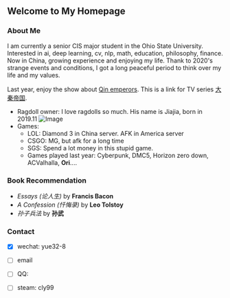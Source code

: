## Welcome to My Homepage

### About Me

I am currently a senior CIS major student in the Ohio State University. 
Interested in ai, deep learning, cv, nlp, math, education, philosophy, finance. 
Now in China, growing experience and enjoying my life. 
Thank to 2020's strange events and conditions, I got a long peaceful period to think over my life and my values.

Last year, enjoy the show about [Qin emperors](https://en.wikipedia.org/wiki/Qin_dynasty).
This is a link for TV series [大秦帝国](https://www.bilibili.com/bangumi/play/ss20172/?from=search&seid=17802427294169075027).

- Ragdoll owner: I love ragdolls so much. His name is Jiajia, born in 2019.11
  ![Image]("/jiajia.jpg")
- Games:
  - LOL: Diamond 3 in China server.  AFK in America server
  - CSGO: MG, but afk for a long time
  - SGS: Spend a lot money in this stupid game.
  - Games played last year: Cyberpunk, DMC5, Horizon zero down, ACValhalla, **Ori**....

### Book Recommendation
* *Essays (论人生)* by **Francis Bacon**
* *A Confession (忏悔录)* by **Leo Tolstoy**
* *孙子兵法* by **孙武**

### Contact
- [x] wechat: yue32-8
- [ ] email
- [ ] QQ: 
- [ ] steam: cly99


